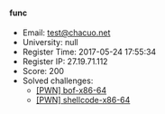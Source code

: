 #### func  

* Email: test@chacuo.net  
* University: null  
* Register Time: 2017-05-24 17:55:34  
* Register IP: 27.19.71.112  
* Score: 200  
* Solved challenges: 
  * [[PWN] bof-x86-64](https://github.com/SniperOJ/Challenges/blob/master/pwn/bof-x86-64.json)  
  * [[PWN] shellcode-x86-64](https://github.com/SniperOJ/Challenges/blob/master/pwn/shellcode-x86-64.json)  
